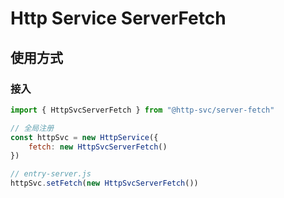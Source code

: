 # Http Service ServerFetch

## 使用方式

### 接入

```js
import { HttpSvcServerFetch } from "@http-svc/server-fetch"

// 全局注册
const httpSvc = new HttpService({
    fetch: new HttpSvcServerFetch()
})

// entry-server.js
httpSvc.setFetch(new HttpSvcServerFetch())
```
